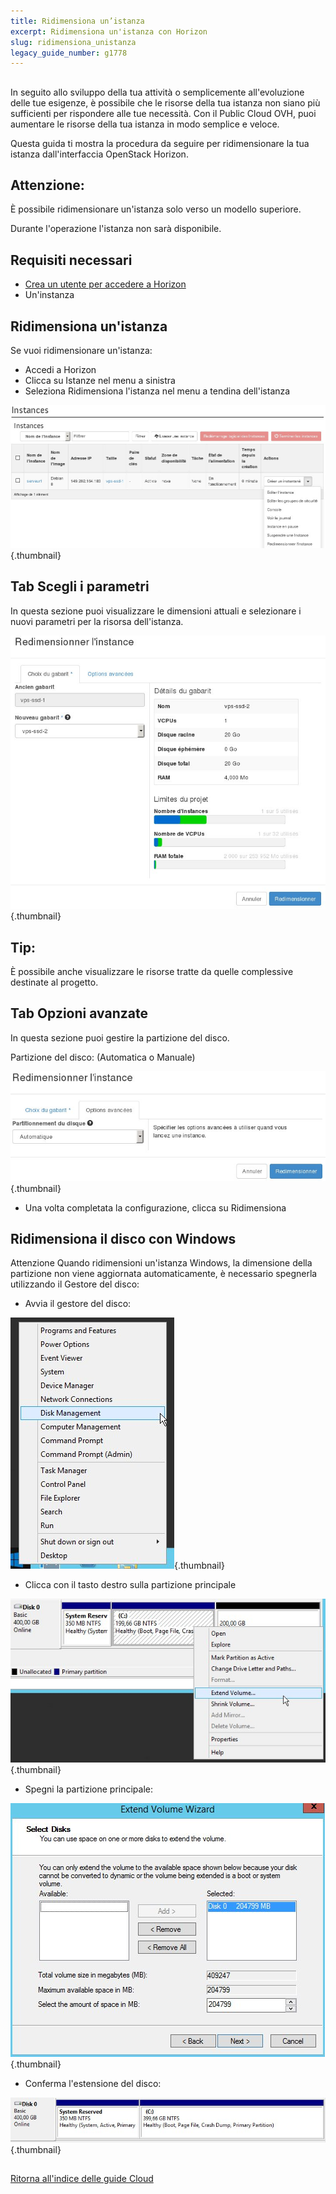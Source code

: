 ```yaml
---
title: Ridimensiona un’istanza
excerpt: Ridimensiona un'istanza con Horizon
slug: ridimensiona_unistanza
legacy_guide_number: g1778
---
```



## 
In seguito allo sviluppo della tua attività o semplicemente all'evoluzione delle tue esigenze, è possibile che le risorse della tua istanza non siano più sufficienti per rispondere alle tue necessità.
Con il Public Cloud OVH, puoi aumentare le risorse della tua istanza in modo semplice e veloce.

Questa guida ti mostra la procedura da seguire per ridimensionare la tua istanza dall'interfaccia OpenStack Horizon.

## Attenzione:
È possibile ridimensionare un'istanza solo verso un modello superiore.

Durante l'operazione l'istanza non sarà disponibile.


## Requisiti necessari

- [Crea un utente per accedere a Horizon]({legacy}1773)
- Un'instanza




## Ridimensiona un'istanza
Se vuoi ridimensionare un'istanza:


- Accedi a Horizon
- Clicca su Istanze nel menu a sinistra
- Seleziona Ridimensiona l'istanza nel menu a tendina dell'istanza



![](images/img_2718.jpg){.thumbnail}


## Tab Scegli i parametri
In questa sezione puoi visualizzare le dimensioni attuali e selezionare i nuovi parametri per la risorsa dell'istanza.

![](images/img_2717.jpg){.thumbnail}

## Tip:
È possibile anche visualizzare le risorse tratte da quelle complessive destinate al progetto.


## Tab Opzioni avanzate
In questa sezione puoi gestire la partizione del disco.

Partizione del disco: (Automatica o Manuale)

![](images/img_2652.jpg){.thumbnail}

- Una volta completata la configurazione, clicca su Ridimensiona




## Ridimensiona il disco con Windows
 Attenzione
Quando ridimensioni un'istanza Windows, la dimensione della partizione non viene aggiornata automaticamente, è necessario spegnerla utilizzando il Gestore del disco:


- Avvia il gestore del disco:



![](images/img_2980.jpg){.thumbnail}

- Clicca con il tasto destro sulla partizione principale



![](images/img_2981.jpg){.thumbnail}

- Spegni la partizione principale:



![](images/img_2978.jpg){.thumbnail}

- Conferma l'estensione del disco:



![](images/img_2979.jpg){.thumbnail}


## 
[Ritorna all'indice delle guide Cloud]({legacy}1785)

